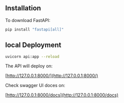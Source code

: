 ## Installation
To download FastAPI:

```bash
pip install "fastapi[all]"
```

## local Deployment

```bash
uvicorn api:app --reload
```

The API will deploy on:


[http://127.0.0.1:8000/](http://127.0.0.1:8000/)

Check swagger UI doces on:

[http://127.0.0.1:8000/docs](http://127.0.0.1:8000/docs)